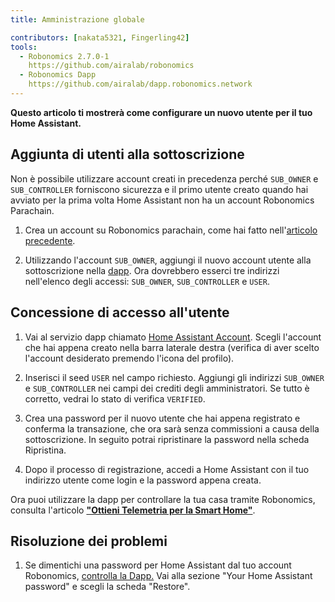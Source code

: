 ```yaml
---
title: Amministrazione globale

contributors: [nakata5321, Fingerling42]
tools:   
  - Robonomics 2.7.0-1
    https://github.com/airalab/robonomics
  - Robonomics Dapp 
    https://github.com/airalab/dapp.robonomics.network
---
```


**Questo articolo ti mostrerà come configurare un nuovo utente per il tuo Home Assistant.**

## Aggiunta di utenti alla sottoscrizione

Non è possibile utilizzare account creati in precedenza perché `SUB_OWNER` e `SUB_CONTROLLER` forniscono sicurezza e il primo utente creato quando hai avviato per la prima volta Home Assistant non ha un account Robonomics Parachain.

1. Crea un account su Robonomics parachain, come hai fatto nell'[articolo precedente](/docs/sub-activate/).

2. Utilizzando l'account `SUB_OWNER`, aggiungi il nuovo account utente alla sottoscrizione nella [dapp](https://dapp.robonomics.network/#/subscription/devices). Ora dovrebbero esserci tre indirizzi nell'elenco degli accessi: `SUB_OWNER`, `SUB_CONTROLLER` e `USER`.

<robo-wiki-video autoplay loop controls :videos="[{src: 'https://cloudflare-ipfs.com/ipfs/QmSxzram7CF4SXpVgEyv98XetjYsxNFQY2GY4PfyhJak7H', type:'mp4'}]" />


## Concessione di accesso all'utente

1. Vai al servizio dapp chiamato [Home Assistant Account](https://dapp.robonomics.network/#/home-assistant). Scegli l'account che hai appena creato nella barra laterale destra (verifica di aver scelto l'account desiderato premendo l'icona del profilo).

2. Inserisci il seed `USER` nel campo richiesto. Aggiungi gli indirizzi `SUB_OWNER` e `SUB_CONTROLLER` nei campi dei crediti degli amministratori. Se tutto è corretto, vedrai lo stato di verifica `VERIFIED`.

3. Crea una password per il nuovo utente che hai appena registrato e conferma la transazione, che ora sarà senza commissioni a causa della sottoscrizione. In seguito potrai ripristinare la password nella scheda Ripristina.

4. Dopo il processo di registrazione, accedi a Home Assistant con il tuo indirizzo utente come login e la password appena creata.

<robo-wiki-video autoplay loop controls :videos="[{src: 'https://cloudflare-ipfs.com/ipfs/QmW2TXuwCYXzgcRfEUx4imZU5ZerEzkuD5P53u9g2WnxDh', type:'mp4'}]" />

Ora puoi utilizzare la dapp per controllare la tua casa tramite Robonomics, consulta l'articolo [**"Ottieni Telemetria per la Smart Home"**](/docs/smart-home-telemetry/).

## Risoluzione dei problemi

1. Se dimentichi una password per Home Assistant dal tuo account Robonomics, [controlla la Dapp.](https://dapp.robonomics.network/#/home-assistant)
Vai alla sezione "Your Home Assistant password" e scegli la scheda "Restore".
